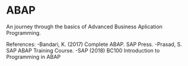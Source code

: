 # ABAP

An journey through the basics of Advanced Business Aplication Programming.

References:
    -Bandari, K. (2017) Complete ABAP. SAP Press.
    -Prasad, S. SAP ABAP Training Course.
    -SAP (2018) BC100 Introduction to Programming in ABAP
    